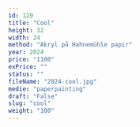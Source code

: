 ```yaml
---
id: 129
title: "Cool"
height: 32
width: 24
method: "Akryl på Hahnemühle papir"
year: 2024
price: "1100"
exPrice: ""
status: ""
fileName: "2024-cool.jpg"
medie: "paperpainting"
draft: "False"
slug: "cool"
weight: "100"
---
```

